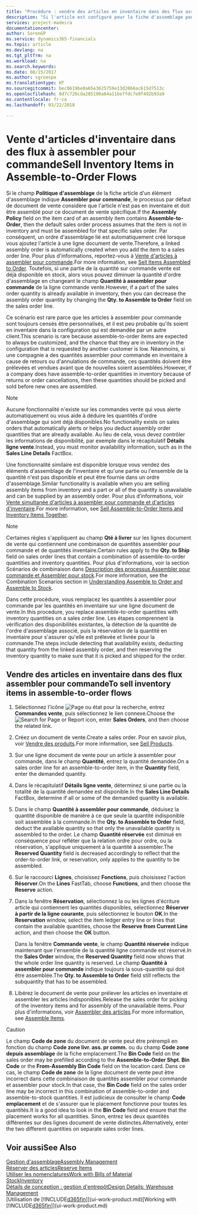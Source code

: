 ```yaml
---
title: "Procédure : vendre des articles en inventaire dans des flux assembler pour commande | Microsoft Docs"
description: "Si l'article est configuré pour la fiche d'assemblage pour commande, le processus par défaut de document de vente considère que l'article n'est pas en inventaire et doit être assemblé pour ce document de vente spécifique. Par conséquent, un ordre d'assemblage lié est automatiquement créé lorsque vous ajoutez l'article à une ligne document de vente."
services: project-madeira
documentationcenter: 
author: SorenGP
ms.service: dynamics365-financials
ms.topic: article
ms.devlang: na
ms.tgt_pltfrm: na
ms.workload: na
ms.search.keywords: 
ms.date: 08/15/2017
ms.author: sgroespe
ms.translationtype: HT
ms.sourcegitcommit: bec0619be0a65e3625759e13d2866ac615d7513c
ms.openlocfilehash: 8d7c726cda285100a64a11beffdc7e0f492b93a9
ms.contentlocale: fr-ca
ms.lasthandoff: 03/22/2018

---
```

# <a name="sell-inventory-items-in-assemble-to-order-flows"></a><span data-ttu-id="89424-104">Vente d'articles d'inventaire dans des flux à assembler pour commande</span><span class="sxs-lookup"><span data-stu-id="89424-104">Sell Inventory Items in Assemble-to-Order Flows</span></span>
<span data-ttu-id="89424-105">Si le champ **Politique d'assemblage** de la fiche article d'un élément d'assemblage indique **Assembler pour commande**, le processus par défaut de document de vente considère que l'article n'est pas en inventaire et doit être assemblé pour ce document de vente spécifique.</span><span class="sxs-lookup"><span data-stu-id="89424-105">If the **Assembly Policy** field on the item card of an assembly item contains **Assemble-to-Order**, then the default sales order process assumes that the item is not in inventory and must be assembled for that specific sales order.</span></span> <span data-ttu-id="89424-106">Par conséquent, un ordre d'assemblage lié est automatiquement créé lorsque vous ajoutez l'article à une ligne document de vente.</span><span class="sxs-lookup"><span data-stu-id="89424-106">Therefore, a linked assembly order is automatically created when you add the item to a sales order line.</span></span> <span data-ttu-id="89424-107">Pour plus d'informations, reportez-vous à [Vente d'articles à assembler pour commande](assembly-how-to-sell-items-assembled-to-order.md).</span><span class="sxs-lookup"><span data-stu-id="89424-107">For more information, see [Sell Items Assembled to Order](assembly-how-to-sell-items-assembled-to-order.md).</span></span> <span data-ttu-id="89424-108">Toutefois, si une partie de la quantité sur commande vente est déjà disponible en stock, alors vous pouvez diminuer la quantité d'ordre d'assemblage en changeant le champ **Quantité à assembler pour commande** de la ligne commande vente.</span><span class="sxs-lookup"><span data-stu-id="89424-108">However, if a part of the sales order quantity is already available in inventory, then you can decrease the assembly order quantity by changing the **Qty. to Assemble to Order** field on the sales order line.</span></span>  

<span data-ttu-id="89424-109">Ce scénario est rare parce que les articles à assembler pour commande sont toujours censés être personnalisés, et il est peu probable qu'ils soient en inventaire dans la configuration qui est demandée par un autre client.</span><span class="sxs-lookup"><span data-stu-id="89424-109">This scenario is rare because assemble-to-order items are expected to always be customized, and the chance that they are in inventory in the configuration that is requested by another customer is low.</span></span> <span data-ttu-id="89424-110">Néanmoins, si une compagnie a des quantités assembler pour commande en inventaire à cause de retours ou d'annulations de commande, ces quantités doivent être prélevées et vendues avant que de nouvelles soient assemblées.</span><span class="sxs-lookup"><span data-stu-id="89424-110">However, if a company does have assemble-to-order quantities in inventory because of returns or order cancellations, then these quantities should be picked and sold before new ones are assembled.</span></span>  

> [!NOTE]  
>  <span data-ttu-id="89424-111">Aucune fonctionnalité n'existe sur les commandes vente qui vous alerte automatiquement ou vous aide à déduire les quantités d'ordre d'assemblage qui sont déjà disponibles.</span><span class="sxs-lookup"><span data-stu-id="89424-111">No functionality exists on sales orders that automatically alerts or helps you deduct assembly order quantities that are already available.</span></span> <span data-ttu-id="89424-112">Au lieu de cela, vous devez contrôler les informations de disponibilité, par exemple dans le récapitulatif **Détails ligne vente**.</span><span class="sxs-lookup"><span data-stu-id="89424-112">Instead, you must monitor availability information, such as in the **Sales Line Details** FactBox.</span></span>  

<span data-ttu-id="89424-113">Une fonctionnalité similaire est disponible lorsque vous vendez des éléments d'assemblage de l'inventaire et qu'une partie ou l'ensemble de la quantité n'est pas disponible et peut être fournie dans un ordre d'assemblage.</span><span class="sxs-lookup"><span data-stu-id="89424-113">Similar functionality is available when you are selling assembly items from inventory and a part or all of the quantity is unavailable and can be supplied by an assembly order.</span></span> <span data-ttu-id="89424-114">Pour plus d’informations, voir [Vente simultanée d'articles à assembler pour commande et d'articles d'inventaire](assembly-how-to-sell-assemble-to-order-items-and-inventory-items-together.md).</span><span class="sxs-lookup"><span data-stu-id="89424-114">For more information, see [Sell Assemble-to-Order Items and Inventory Items Together](assembly-how-to-sell-assemble-to-order-items-and-inventory-items-together.md).</span></span>  

> [!NOTE]  
>  <span data-ttu-id="89424-115">Certaines règles s'appliquent au champ **Qté à livrer** sur les lignes document de vente qui contiennent une combinaison de quantités assembler pour commande et de quantités inventaire.</span><span class="sxs-lookup"><span data-stu-id="89424-115">Certain rules apply to the **Qty. to Ship** field on sales order lines that contain a combination of assemble-to-order quantities and inventory quantities.</span></span> <span data-ttu-id="89424-116">Pour plus d'informations, voir la section Scénarios de combinaison dans [Description des processus Assembler pour commande et Assembler pour stock](assembly-assemble-to-order-or-assemble-to-stock.md).</span><span class="sxs-lookup"><span data-stu-id="89424-116">For more information, see the Combination Scenarios section in [Understanding Assemble to Order and Assemble to Stock](assembly-assemble-to-order-or-assemble-to-stock.md).</span></span>  

<span data-ttu-id="89424-117">Dans cette procédure, vous remplacez les quantités à assembler pour commande par les quantités en inventaire sur une ligne document de vente.</span><span class="sxs-lookup"><span data-stu-id="89424-117">In this procedure, you replace assemble-to-order quantities with inventory quantities on a sales order line.</span></span> <span data-ttu-id="89424-118">Les étapes comprennent la vérification des disponibilités existantes, la détection de la quantité de l'ordre d'assemblage associé, puis la réservation de la quantité en inventaire pour s'assurer qu'elle est prélevée et livrée pour la commande.</span><span class="sxs-lookup"><span data-stu-id="89424-118">The steps include detecting that availability exists, deducting that quantity from the linked assembly order, and then reserving the inventory quantity to make sure that it is picked and shipped for the order.</span></span>  

## <a name="to-sell-inventory-items-in-assemble-to-order-flows"></a><span data-ttu-id="89424-119">Vendre des articles en inventaire dans des flux assembler pour commande</span><span class="sxs-lookup"><span data-stu-id="89424-119">To sell inventory items in assemble-to-order flows</span></span>  
1.  <span data-ttu-id="89424-120">Sélectionnez l'icône ![Page ou état pour la recherche](media/ui-search/search_small.png "Page ou état pour la recherche"), entrez **Commandes vente**, puis sélectionnez le lien connexe.</span><span class="sxs-lookup"><span data-stu-id="89424-120">Choose the ![Search for Page or Report](media/ui-search/search_small.png "Search for Page or Report icon") icon, enter **Sales Orders**, and then choose the related link.</span></span>  
2.  <span data-ttu-id="89424-121">Créez un document de vente.</span><span class="sxs-lookup"><span data-stu-id="89424-121">Create a sales order.</span></span> <span data-ttu-id="89424-122">Pour en savoir plus, voir [Vendre des produits](sales-how-sell-products.md).</span><span class="sxs-lookup"><span data-stu-id="89424-122">For more information, see [Sell Products](sales-how-sell-products.md).</span></span>  
3.  <span data-ttu-id="89424-123">Sur une ligne document de vente pour un article à assembler pour commande, dans le champ **Quantité**, entrez la quantité demandée.</span><span class="sxs-lookup"><span data-stu-id="89424-123">On a sales order line for an assemble-to-order item, in the **Quantity** field, enter the demanded quantity.</span></span>  
4.  <span data-ttu-id="89424-124">Dans le récapitulatif **Détails ligne vente**, déterminez si une partie ou la totalité de la quantité demandée est disponible.</span><span class="sxs-lookup"><span data-stu-id="89424-124">In the **Sales Line Details** FactBox, determine if all or some of the demanded quantity is available.</span></span>  
5.  <span data-ttu-id="89424-125">Dans le champ **Quantité à assembler pour commande**, déduisez la quantité disponible de manière à ce que seule la quantité indisponible soit assemblée à la commande.</span><span class="sxs-lookup"><span data-stu-id="89424-125">In the **Qty. to Assemble to Order** field, deduct the available quantity so that only the unavailable quantity is assembled to the order.</span></span> <span data-ttu-id="89424-126">Le champ **Quantité réservée** est diminué en conséquence pour refléter que la relation ordre pour ordre, ou la réservation, s'applique uniquement à la quantité à assembler.</span><span class="sxs-lookup"><span data-stu-id="89424-126">The **Reserved Quantity** field is decreased accordingly to reflect that the order-to-order link, or reservation, only applies to the quantity to be assembled.</span></span>  
6.  <span data-ttu-id="89424-127">Sur le raccourci **Lignes**, choisissez **Fonctions**, puis choisissez l'action **Réserver**.</span><span class="sxs-lookup"><span data-stu-id="89424-127">On the **Lines** FastTab, choose **Functions**, and then choose the **Reserve** action.</span></span>  
7.  <span data-ttu-id="89424-128">Dans la fenêtre **Réservation**, sélectionnez la ou les lignes d'écriture article qui contiennent les quantités disponibles, sélectionnez **Réserver à partir de la ligne courante**, puis sélectionnez le bouton **OK**.</span><span class="sxs-lookup"><span data-stu-id="89424-128">In the **Reservation** window, select the item ledger entry line or lines that contain the available quantities, choose the **Reserve from Current Line** action, and then choose the **OK** button.</span></span>  

    <span data-ttu-id="89424-129">Dans la fenêtre **Commande vente**, le champ **Quantité réservée** indique maintenant que l'ensemble de la quantité ligne commande est réservé.</span><span class="sxs-lookup"><span data-stu-id="89424-129">In the **Sales Order** window, the **Reserved Quantity** field now shows that the whole order line quantity is reserved.</span></span> <span data-ttu-id="89424-130">Le champ **Quantité à assembler pour commande** indique toujours la sous-quantité qui doit être assemblée.</span><span class="sxs-lookup"><span data-stu-id="89424-130">The **Qty. to Assemble to Order** field still reflects the subquantity that has to be assembled.</span></span>  

8.  <span data-ttu-id="89424-131">Libérez le document de vente pour prélever les articles en inventaire et assembler les articles indisponibles.</span><span class="sxs-lookup"><span data-stu-id="89424-131">Release the sales order for picking of the inventory items and for assembly of the unavailable items.</span></span> <span data-ttu-id="89424-132">Pour plus d'informations, voir [Assembler des articles](assembly-how-to-assemble-items.md).</span><span class="sxs-lookup"><span data-stu-id="89424-132">For more information, see [Assemble Items](assembly-how-to-assemble-items.md).</span></span>  

> [!CAUTION]  
>  <span data-ttu-id="89424-133">Le champ **Code de zone** du document de vente peut être prérempli en fonction du champ **Code zone livr. ass. pr comm.** ou du champ **Code zone depuis assemblage** de la fiche emplacement.</span><span class="sxs-lookup"><span data-stu-id="89424-133">The **Bin Code** field on the sales order may be prefilled according to the **Assemble-to-Order Shpt. Bin Code** or the **From-Assembly Bin Code** field on the location card.</span></span> <span data-ttu-id="89424-134">Dans ce cas, le champ **Code de zone** de la ligne document de vente peut être incorrect dans cette combinaison de quantités assembler pour commande et assembler pour stock.</span><span class="sxs-lookup"><span data-stu-id="89424-134">In that case, the **Bin Code** field on the sales order line may be incorrect in this combination of assemble-to-order and assemble-to-stock quantities.</span></span> <span data-ttu-id="89424-135">Il est judicieux de consulter le champ **Code emplacement** et de s'assurer que le placement fonctionne pour toutes les quantités.</span><span class="sxs-lookup"><span data-stu-id="89424-135">It is a good idea to look in the **Bin Code** field and ensure that the placement works for all quantities.</span></span> <span data-ttu-id="89424-136">Sinon, entrez les deux quantités différentes sur des lignes document de vente distinctes.</span><span class="sxs-lookup"><span data-stu-id="89424-136">Alternatively, enter the two different quantities on separate sales order lines.</span></span>  

## <a name="see-also"></a><span data-ttu-id="89424-137">Voir aussi</span><span class="sxs-lookup"><span data-stu-id="89424-137">See Also</span></span>  
[<span data-ttu-id="89424-138">Gestion d'assemblage</span><span class="sxs-lookup"><span data-stu-id="89424-138">Assembly Management</span></span>](assembly-assemble-items.md)  
[<span data-ttu-id="89424-139">Réserver des articles</span><span class="sxs-lookup"><span data-stu-id="89424-139">Reserve Items</span></span>](inventory-how-to-reserve-items.md)  
[<span data-ttu-id="89424-140">Utiliser les nomenclatures</span><span class="sxs-lookup"><span data-stu-id="89424-140">Work with Bills of Material</span></span>](inventory-how-work-BOMs.md)  
[<span data-ttu-id="89424-141">Stock</span><span class="sxs-lookup"><span data-stu-id="89424-141">Inventory</span></span>](inventory-manage-inventory.md)  
[<span data-ttu-id="89424-142">Détails de conception : gestion d'entrepôt</span><span class="sxs-lookup"><span data-stu-id="89424-142">Design Details: Warehouse Management</span></span>](design-details-warehouse-management.md)  
<span data-ttu-id="89424-143">[Utilisation de [!INCLUDE[d365fin](includes/d365fin_md.md)]](ui-work-product.md)</span><span class="sxs-lookup"><span data-stu-id="89424-143">[Working with [!INCLUDE[d365fin](includes/d365fin_md.md)]](ui-work-product.md)</span></span>

